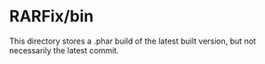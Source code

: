 RARFix/bin
===
This directory stores a .phar build of the latest built version, but not necessarily the latest commit.
